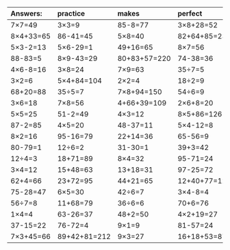 | Answers: | practice | makes | perfect | ! |
| :--- | :--- | :--- | :--- | :--- |
| 7×7=49 | 3×3=9 | 85-8=77 | 3×8+28=52 | 5+92=97 | 
| 8×4+33=65 | 86-41=45 | 5×8=40 | 82+64+85=231 | 6+15-8=13 | 
| 5×3-2=13 | 5×6-29=1 | 49+16=65 | 8×7=56 | 56+10=66 | 
| 88-83=5 | 8×9-43=29 | 80+83+57=220 | 74-38=36 | 9×7=63 | 
| 4×6-8=16 | 3×8=24 | 7×9=63 | 35÷7=5 | 7+39+3=49 | 
| 3×2=6 | 5×4+84=104 | 2×2=4 | 18÷2=9 | 73-41=32 | 
| 68+20=88 | 35÷5=7 | 7×8+94=150 | 54÷6=9 | 48÷6=8 | 
| 3×6=18 | 7×8=56 | 4+66+39=109 | 2×6+8=20 | 60+9-60=9 | 
| 5×5=25 | 51-2=49 | 4×3=12 | 8×5+86=126 | 43+45=88 | 
| 87-2=85 | 4×5=20 | 48-37=11 | 5×4-12=8 | 9×2=18 | 
| 8×2=16 | 95-16=79 | 22+14=36 | 65-56=9 | 8+47=55 | 
| 80-79=1 | 12÷6=2 | 31-30=1 | 39+3=42 | 83-19=64 | 
| 12÷4=3 | 18+71=89 | 8×4=32 | 95-71=24 | 95-92=3 | 
| 3×4=12 | 15+48=63 | 13+18=31 | 97-25=72 | 28+48=76 | 
| 62+4=66 | 23+72=95 | 44+21=65 | 12+40+77=129 | 36+97+10=143 | 
| 75-28=47 | 6×5=30 | 42÷6=7 | 3×4-8=4 | 13+18=31 | 
| 56÷7=8 | 11+68=79 | 36÷6=6 | 70+6=76 | 27+94+98=219 | 
| 1×4=4 | 63-26=37 | 48+2=50 | 4×2+19=27 | 6×3=18 | 
| 37-15=22 | 76-72=4 | 9×1=9 | 81-57=24 | 21÷3=7 | 
| 7×3+45=66 | 89+42+81=212 | 9×3=27 | 16+18+53=87 | 7×5=35 | 
